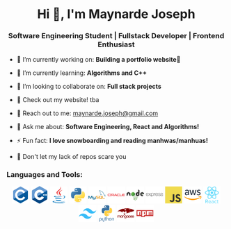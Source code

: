 <h1 align="center">Hi 👋, I'm Maynarde Joseph</h1>
<h3 align="center">Software Engineering Student | Fullstack Developer | Frontend Enthusiast</h3>

- 🔭 I’m currently working on: **Building a portfolio website🤖**

- 🌱 I’m currently learning: **Algorithms and C++**

- 🤝 I’m looking to collaborate on: **Full stack projects**

- 🤩 Check out my website! tba
     
- 📧 Reach out to me: maynarde.joseph@gmail.com

- 💬 Ask me about: **Software Engineering, React and Algorithms!**

- ⚡ Fun fact: **I love snowboarding and reading manhwas/manhuas!**

- 👀 Don't let my lack of repos scare you

<h3 align="left">Languages and Tools:</h3>
<p align="center"> 
     <a target="_blank" rel="noreferrer"> <img src="https://raw.githubusercontent.com/devicons/devicon/master/icons/c/c-original.svg" alt="c" width="40" height="40"/> </a> 
     <a target="_blank" rel="noreferrer"> <img src="https://raw.githubusercontent.com/devicons/devicon/master/icons/cplusplus/cplusplus-original.svg" alt="cplusplus" width="40" height="40"/> </a> 
     <a target="_blank" rel="noreferrer"> <img src="https://raw.githubusercontent.com/devicons/devicon/master/icons/java/java-original.svg" alt="java" width="40" height="40"/> </a> 
     <a target="_blank" rel="noreferrer"> <img src="https://raw.githubusercontent.com/devicons/devicon/master/icons/python/python-original.svg" alt="python" width="40" height="40"/> </a>
     <a target="_blank" rel="noreferrer"> <img src="https://raw.githubusercontent.com/devicons/devicon/master/icons/mysql/mysql-original-wordmark.svg" alt="mysql" width="40" height="40"/> </a> 
     <a target="_blank" rel="noreferrer"> <img src="https://raw.githubusercontent.com/devicons/devicon/master/icons/oracle/oracle-original.svg" alt="oracle" width="40" height="40"/> </a> 
     <a target="_blank" rel="noreferrer"> <img src="https://raw.githubusercontent.com/devicons/devicon/master/icons/nodejs/nodejs-original-wordmark.svg" alt="nodejs" width="40" height="40"/> </a>
     <a target="_blank" rel="noreferrer"> <img src="https://raw.githubusercontent.com/devicons/devicon/master/icons/express/express-original-wordmark.svg" alt="express" width="40" height="40"/> </a>
     <a target="_blank" rel="noreferrer"> <img src="https://raw.githubusercontent.com/devicons/devicon/master/icons/javascript/javascript-original.svg" alt="express" width="40" height="40"/> </a>
     <a target="_blank" rel="noreferrer"> <img src="https://raw.githubusercontent.com/devicons/devicon/master/icons/amazonwebservices/amazonwebservices-original-wordmark.svg" alt="express" width="40" height="40"/> </a>
     <a target="_blank" rel="noreferrer"> <img src="https://raw.githubusercontent.com/devicons/devicon/master/icons/react/react-original-wordmark.svg" alt="express" width="40" height="40"/> </a>
     <a target="_blank" rel="noreferrer"> <img src="https://raw.githubusercontent.com/devicons/devicon/master/icons/tailwindcss/tailwindcss-original.svg" alt="express" width="40" height="40"/> </a>
     <a target="_blank" rel="noreferrer"> <img src="https://raw.githubusercontent.com/devicons/devicon/master/icons/python/python-original-wordmark.svg" alt="express" width="40" height="40"/> </a>
     <a target="_blank" rel="noreferrer"> <img src="https://raw.githubusercontent.com/devicons/devicon/master/icons/mongoose/mongoose-original-wordmark.svg" alt="express" width="40" height="40"/> </a>
     <a target="_blank" rel="noreferrer"> <img src="https://raw.githubusercontent.com/devicons/devicon/master/icons/npm/npm-original-wordmark.svg" alt="express" width="40" height="40"/> </a>


</p>

<!---
maynarde-joseph/maynarde-joseph is a ✨ special ✨ repository because its `README.md` (this file) appears on your GitHub profile.
You can click the Preview link to take a look at your changes.
--->
